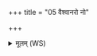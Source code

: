+++
title = "05 वैश्वानरो नो"

+++
<details><summary>मूलम् (WS)</summary>

वैश्वानरो नो अङ्गिरोभिस्तोमं यज्ञं च चाक्लृपत् ।  
ऐषु द्युम्नं स्वर्यमत् ॥ ॥ ६ ॥
</details>